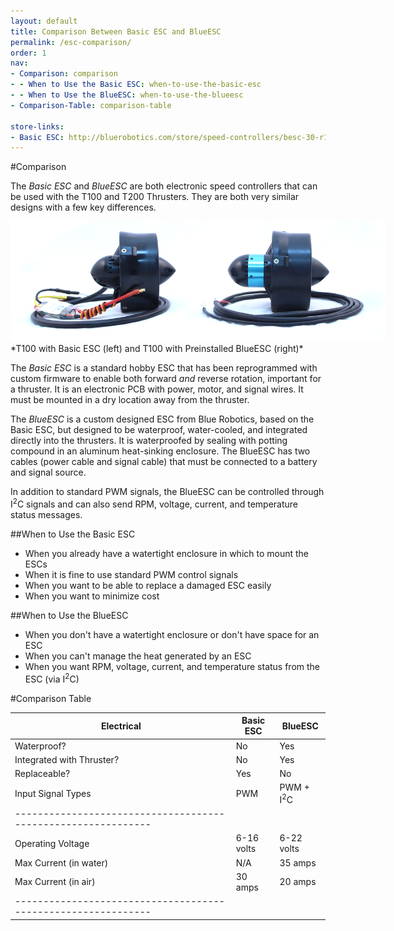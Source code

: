 ```yaml
---
layout: default
title: Comparison Between Basic ESC and BlueESC
permalink: /esc-comparison/
order: 1
nav:
- Comparison: comparison 
- - When to Use the Basic ESC: when-to-use-the-basic-esc
- - When to Use the BlueESC: when-to-use-the-blueesc
- Comparison-Table: comparison-table 

store-links:
- Basic ESC: http://bluerobotics.com/store/speed-controllers/besc-30-r1/
---
```




#Comparison

The *Basic ESC* and *BlueESC* are both electronic speed controllers that can be used with the T100 and T200 Thrusters. They are both very similar designs with a few key differences.

<img src="/assets/images/documentation/esc-comparison.png" class="img-responsive img-center" style="max-width:600px" />
*T100 with Basic ESC (left) and T100 with Preinstalled BlueESC (right)*

The *Basic ESC* is a standard hobby ESC that has been reprogrammed with custom firmware to enable both forward *and* reverse rotation, important for a thruster. It is an electronic PCB with power, motor, and signal wires. It must be mounted in a dry location away from the thruster.

The *BlueESC* is a custom designed ESC from Blue Robotics, based on the Basic ESC, but designed to be waterproof, water-cooled, and integrated directly into the thrusters. It is waterproofed by sealing with potting compound in an aluminum heat-sinking enclosure. The BlueESC has two cables (power cable and signal cable) that must be connected to a battery and signal source.

In addition to standard PWM signals, the BlueESC can be controlled through I<sup>2</sup>C signals and can also send RPM, voltage, current, and temperature status messages.

##When to Use the Basic ESC

* When you already have a watertight enclosure in which to mount the ESCs
* When it is fine to use standard PWM control signals
* When you want to be able to replace a damaged ESC easily
* When you want to minimize cost

##When to Use the BlueESC

* When you don't have a watertight enclosure or don't have space for an ESC
* When you can't manage the heat generated by an ESC
* When you want RPM, voltage, current, and temperature status from the ESC (via I<sup>2</sup>C)

#Comparison Table

| **Electrical**              | **Basic ESC** | **BlueESC**   |
| --------------------------- | ------------- | ------------- |
| Waterproof?                 | No            | Yes           |
| Integrated with Thruster?   | No            | Yes           |
| Replaceable?                | Yes           | No            |
| Input Signal Types          | PWM           | PWM + I<sup>2</sup>C |
|-------------------------------------------------------------|
| Operating Voltage           | 6-16 volts    | 6-22 volts    |
| Max Current (in water)      | N/A           | 35 amps       |
| Max Current (in air)        | 30 amps       | 20 amps       |
|-------------------------------------------------------------|